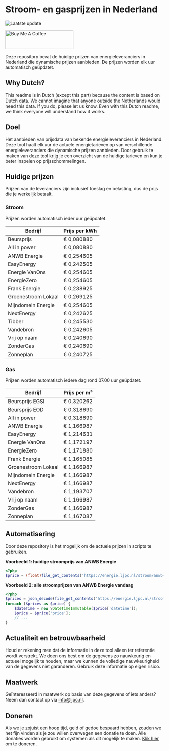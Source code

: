 # Stroom- en gasprijzen in Nederland

![Laatste update](https://img.shields.io/badge/laatste%20update-2025--07--06%2004%3A00%20CET-brightgreen)

<a href="https://www.buymeacoffee.com/Lars-" target="_blank"><img src="https://cdn.buymeacoffee.com/buttons/v2/default-orange.png" alt="Buy Me A Coffee" height="60" style="height: 60px !important;width: 217px !important;" ></a>

Deze repository bevat de huidige prijzen van energieleveranciers in Nederland die dynamische prijzen aanbieden. De prijzen worden elk uur automatisch geüpdatet.

## Why Dutch?

This readme is in Dutch (except this part) because the content is based on Dutch data. We cannot imagine that anyone outside the Netherlands would need this data. If you do, please let us know. Even with this Dutch readme, we think
everyone will understand how it works.

## Doel

Het aanbieden van prijsdata van bekende energieleveranciers in Nederland. Deze tool haalt elk uur de actuele energietarieven op van verschillende energieleveranciers die dynamische prijzen aanbieden. Door gebruik te maken van deze tool
krijg je een overzicht van de huidige tarieven en kun je beter inspelen op prijsschommelingen.

## Huidige prijzen

Prijzen van de leveranciers zijn inclusief toeslag en belasting, dus de prijs die je werkelijk betaalt.

### Stroom

Prijzen worden automatisch ieder uur geüpdatet.

 Bedrijf | Prijs per kWh 
---------|---------------
Beursprijs | € 0,080880
All in power | € 0,080880
ANWB Energie | € 0,254605
EasyEnergy | € 0,242505
Energie VanOns | € 0,254605
EnergieZero | € 0,254605
Frank Energie | € 0,238925
Groenestroom Lokaal | € 0,269125
Mijndomein Energie | € 0,254605
NextEnergy | € 0,242625
Tibber | € 0,245530
Vandebron | € 0,242605
Vrij op naam | € 0,240690
ZonderGas | € 0,240690
Zonneplan | € 0,240725


### Gas

Prijzen worden automatisch iedere dag rond 07.00 uur geüpdatet.

 Bedrijf | Prijs per m³ 
---------|--------------
Beursprijs EGSI | € 0,320262
Beursprijs EOD | € 0,318690
All in power | € 0,318690
ANWB Energie | € 1,166987
EasyEnergy | € 1,214631
Energie VanOns | € 1,172197
EnergieZero | € 1,171880
Frank Energie | € 1,165085
Groenestroom Lokaal | € 1,166987
Mijndomein Energie | € 1,166987
NextEnergy | € 1,166987
Vandebron | € 1,193707
Vrij op naam | € 1,166987
ZonderGas | € 1,166987
Zonneplan | € 1,167087


## Automatisering

Door deze repository is het mogelijk om de actuele prijzen in scripts te gebruiken.

**Voorbeeld 1: huidige stroomprijs van ANWB Energie**

```php
<?php
$price = (float)file_get_contents('https://energie.ljpc.nl/stroom/anwb-energie-nu.txt');

```

**Voorbeeld 2: alle stroomprijzen van ANWB Energie vandaag**

```php
<?php
$prices = json_decode(file_get_contents('https://energie.ljpc.nl/stroom/all-in-power-vandaag.json'),true);
foreach ($prices as $price) {
    $dateTime = new \DateTimeImmutable($price['datetime']);
    $price = $price['price'];
    // ...
}
```

## Actualiteit en betrouwbaarheid

Houd er rekening mee dat de informatie in deze tool alleen ter referentie wordt verstrekt. We doen ons best om de gegevens zo nauwkeurig en actueel mogelijk te houden, maar we kunnen de volledige nauwkeurigheid van de gegevens niet
garanderen. Gebruik deze informatie op eigen risico.

## Maatwerk

Geïnteresseerd in maatwerk op basis van deze gegevens of iets anders? Neem dan contact op
via [info@ljpc.nl](mailto:info@ljpc.nl?subject=Energie%20prijzen).

## Doneren

Als we je zojuist een hoop tijd, geld of gedoe bespaard hebben, zouden we het fijn vinden als je zou willen overwegen een
donatie te doen. Alle donaties worden gebruikt om systemen als dit mogelijk te
maken. [Klik hier](https://www.buymeacoffee.com/Lars-) om te doneren.
